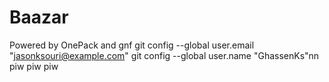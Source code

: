 # Baazar
Powered by OnePack 
and gnf
  git config --global user.email "jasonksouri@example.com"
  git config --global user.name "GhassenKs"nn
  piw piw piw 
  